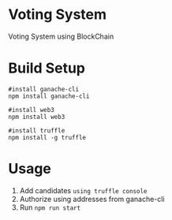 # Voting System
Voting System using BlockChain

# Build Setup
```
#install ganache-cli
npm install ganache-cli

#install web3
npm install web3

#install truffle
npm install -g truffle 

```

# Usage
1. Add candidates `using truffle console`
2. Authorize using addresses from ganache-cli
3. Run `npm run start`
